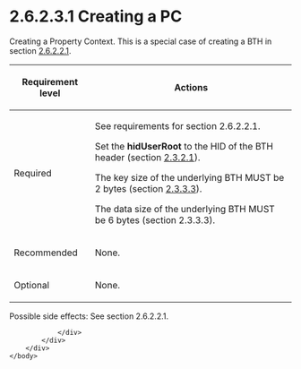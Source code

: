 <html dir="LTR" xmlns:mshelp="http://msdn.microsoft.com/mshelp" xmlns:ddue="http://ddue.schemas.microsoft.com/authoring/2003/5" xmlns:xlink="http://www.w3.org/1999/xlink" xmlns:tool="http://www.microsoft.com/tooltip">
    <head>
        <meta http-equiv="Content-Type" content="text/html; CHARSET=utf-8"></meta>
        <meta name="save" content="history"></meta>
        <title>2.6.2.3.1 Creating a PC</title>
        <xml>
            <mshelp:toctitle title="2.6.2.3.1 Creating a PC"></mshelp:toctitle>
            <mshelp:rltitle title="[MS-PST]: Creating a PC"></mshelp:rltitle>
            <mshelp:keyword index="A" term="1e645de0-2291-457d-8e3b-3ae415a481ce"></mshelp:keyword>
            <mshelp:attr name="DCSext.ContentType" value="open specification"></mshelp:attr>
            <mshelp:attr name="AssetID" value="1e645de0-2291-457d-8e3b-3ae415a481ce"></mshelp:attr>
            <mshelp:attr name="TopicType" value="kbRef"></mshelp:attr>
            <mshelp:attr name="DCSext.Title" value="[MS-PST]: Creating a PC" />
        </xml>
    </head>
    <body>
        <div id="header">
            <h1 class="heading">2.6.2.3.1 Creating a PC</h1>
        </div>
        <div id="mainSection">
            <div id="mainBody">
                <div id="allHistory" class="saveHistory"></div>
                <div id="sectionSection0" class="section" name="collapseableSection">
                    

<p>Creating a Property Context. This is a special case of
creating a BTH in section <a href="bfb05b53-2091-49be-a9e1-1d2434f997ed.md">2.6.2.2.1</a>.</p>

<table>
 <thead>
  <tr>
   <th>
   <p>Requirement level</p>
   </th>
   <th>
   <p><b><span>Actions</span></b></p>
   </th>
  </tr>
 </thead>
 <tr>
  <td>
  <p>Required</p>
  </td>
  <td>
  <p>See requirements for section 2.6.2.2.1.</p>
  <p>Set the <b>hidUserRoot</b> to the HID of the BTH
  header (section <a href="5a6ab19e-1f44-4def-ad64-7bd82d94bd78.md">2.3.2.1</a>).</p>
  <p>The key size of the underlying BTH MUST be 2 bytes
  (section <a href="7daab6f5-ce65-437e-80d5-1b1be4088bd3.md">2.3.3.3</a>).</p>
  <p>The data size of the underlying BTH MUST be 6 bytes
  (section 2.3.3.3).</p>
  </td>
 </tr>
 <tr>
  <td>
  <p>Recommended</p>
  </td>
  <td>
  <p>None.</p>
  </td>
 </tr>
 <tr>
  <td>
  <p>Optional</p>
  </td>
  <td>
  <p>None.</p>
  </td>
 </tr>
</table>

<p>Possible side effects: See section 2.6.2.2.1.</p>


                </div>
            </div>
        </div>
    </body>
</html>